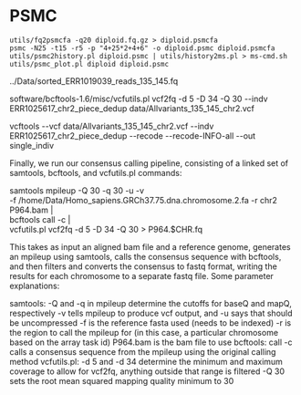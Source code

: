 # PSMC


    utils/fq2psmcfa -q20 diploid.fq.gz > diploid.psmcfa
    psmc -N25 -t15 -r5 -p "4+25*2+4+6" -o diploid.psmc diploid.psmcfa
    utils/psmc2history.pl diploid.psmc | utils/history2ms.pl > ms-cmd.sh
    utils/psmc_plot.pl diploid diploid.psmc


../Data/sorted_ERR1019039_reads_135_145.fq


software/bcftools-1.6/misc/vcfutils.pl vcf2fq -d 5 -D 34 -Q 30 --indv ERR1025617_chr2_piece_dedup data/Allvariants_135_145_chr2.vcf





vcftools --vcf data/Allvariants_135_145_chr2.vcf --indv ERR1025617_chr2_piece_dedup --recode --recode-INFO-all --out single_indiv



Finally, we run our consensus calling pipeline, consisting of a linked set of samtools, bcftools, and vcfutils.pl commands:

samtools mpileup -Q 30 -q 30 -u -v \
-f /home/Data/Homo_sapiens.GRCh37.75.dna.chromosome.2.fa -r chr2 P964.bam |  
bcftools call -c |  
vcfutils.pl vcf2fq -d 5 -D 34 -Q 30 > P964.$CHR.fq

This takes as input an aligned bam file and a reference genome, generates an mpileup using samtools, calls the consensus sequence with bcftools, and then filters and converts the consensus to fastq format, writing the results for each chromosome to a separate fastq file. Some parameter explanations:

samtools:
-Q and -q in mpileup determine the cutoffs for baseQ and mapQ, respectively
-v tells mpileup to produce vcf output, and -u says that should be uncompressed
-f is the reference fasta used (needs to be indexed)
-r is the region to call the mpileup for (in this case, a particular chromosome based on the array task id)
P964.bam is the bam file to use
bcftools:
call -c calls a consensus sequence from the mpileup using the original calling method
vcfutils.pl:
-d 5 and -d 34 determine the minimum and maximum coverage to allow for vcf2fq, anything outside that range is filtered
-Q 30 sets the root mean squared mapping quality minimum to 30